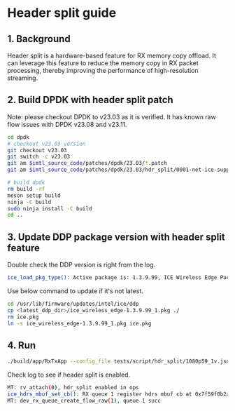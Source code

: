 # Header split guide

## 1. Background

Header split is a hardware-based feature for RX memory copy offload. It can leverage this feature to reduce the memory copy in RX packet processing, thereby improving the performance of high-resolution streaming.

## 2. Build DPDK with header split patch

Note: please checkout DPDK to v23.03 as it is verified. It has known raw flow issues with DPDK v23.08 and v23.11.

```bash
cd dpdk
# checkout v23.03 version
git checkout v23.03
git switch -c v23.03
git am $imtl_source_code/patches/dpdk/23.03/*.patch
git am $imtl_source_code/patches/dpdk/23.03/hdr_split/0001-net-ice-support-hdr-split-mbuf-callback.patch

# build dpdk
rm build -rf
meson setup build
ninja -C build
sudo ninja install -C build
cd ..
```

## 3. Update DDP package version with header split feature

Double check the DDP version is right from the log.

```bash
ice_load_pkg_type(): Active package is: 1.3.9.99, ICE Wireless Edge Package (double VLAN mode)
```

Use below command to update if it's not latest.

```bash
cd /usr/lib/firmware/updates/intel/ice/ddp
cp <latest_ddp_dir>/ice_wireless_edge-1.3.9.99_1.pkg ./
rm ice.pkg
ln -s ice_wireless_edge-1.3.9.99_1.pkg ice.pkg
```

## 4. Run

```bash
./build/app/RxTxApp --config_file tests/script/hdr_split/1080p59_1v.json --hdr_split
```

Check log to see if header split is enabled.

```bash
MT: rv_attach(0), hdr_split enabled in ops
ice_hdrs_mbuf_set_cb(): RX queue 1 register hdrs mbuf cb at 0x7f59f0b2a310
MT: dev_rx_queue_create_flow_raw(1), queue 1 succ
```
